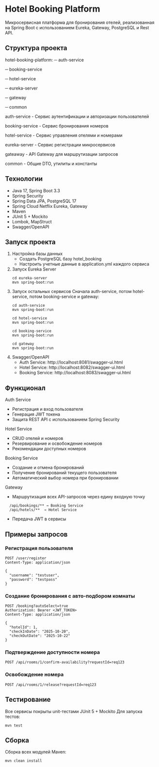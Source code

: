 # Hotel Booking Platform

Микросервисная платформа для бронирования отелей, реализованная на Spring Boot с использованием Eureka, Gateway, PostgreSQL и Rest API.

## Структура проекта

hotel-booking-platform:
─ auth-service

─ booking-service

─ hotel-service

─ eureka-server

─ gateway

─ common


auth-service -  Сервис аутентификации и авторизации пользователей

booking-service - Сервис бронирования номеров

hotel-service - Сервис управления отелями и номерами

eureka-server - Сервис регистрации микросервисов

gateaway - API Gateway для маршрутизации запросов

common - Общие DTO, утилиты и константы


## Технологии

- Java 17, Spring Boot 3.3
- Spring Security
- Spring Data JPA, PostgreSQL 17
- Spring Cloud Netflix Eureka, Gateway
- Maven
- JUnit 5 + Mockito
- Lombok, MapStruct
- Swagger/OpenAPI

## Запуск проекта

1. Настройка базы данных
   - Создать PostgreSQL базу hotel_booking
   - Настроить учетные данные в application.yml каждого сервиса
2. Запуск Eureka Server
   ```
   cd eureka-server
   mvn spring-boot:run
   ```
3. Запуск остальных сервисов
   Сначала auth-service, потом hotel-service, потом booking-service и gateway:
    ```
    cd auth-service
    mvn spring-boot:run

    cd hotel-service
    mvn spring-boot:run

    cd booking-service
    mvn spring-boot:run

    cd gateway
    mvn spring-boot:run
    ```
4. Swagger/OpenAPI
   - Auth Service: http://localhost:8081/swagger-ui.html
   - Hotel Service: http://localhost:8082/swagger-ui.html
   - Booking Service: http://localhost:8083/swagger-ui.html

## Функционал

Auth Service
- Регистрация и вход пользователя
- Генерация JWT токена
- Защита REST API с использованием Spring Security

Hotel Service
- CRUD отелей и номеров
- Резервирование и освобождение номеров
- Рекомендации доступных номеров

Booking Service
- Создание и отмена бронирований
- Получение бронирований текущего пользователя
- Автоматический выбор номера при бронировании

Gateway
- Маршрутизация всех API-запросов через едину входную точку
```
  /api/bookings/** → Booking Service
  /api/hotels/**  → Hotel Service
```
- Передача JWT в сервисы

## Примеры запросов

### Регистрация пользователя

```
POST /user/register
Content-Type: application/json

{
  "username": "testuser",
  "password": "testpass"
}
```

### Создание бронирования с авто-подбором комнаты

```
POST /booking?autoSelect=true
Authorization: Bearer <JWT_TOKEN>
Content-Type: application/json

{
  "hotelId": 1,
  "checkInDate": "2025-10-20",
  "checkOutDate": "2025-10-22"
}
```

### Подтверждение доступности номера

```
POST /api/rooms/1/confirm-availability?requestId=req123
```

### Освобождение номера

```
POST /api/rooms/1/release?requestId=req123
```

## Тестирование

Все сервисы покрыты unit-тестами JUnit 5 + Mockito
Для запуска тестов:
```
mvn test
```

## Сборка

Сборка всех модулей Maven:
```
mvn clean install
```
